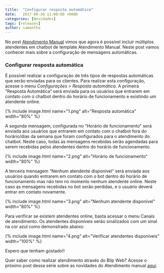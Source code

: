 ```yaml
---
title:  "Configurar resposta automática"
date:   2017-06-30 11:00:00 +0000
categories: [Novidades]
tags: [releases]
author: samantha
---
```


No post [Atendimento Manual](http://blog.blip.ai/2017/06/30/atendimento.html) vimos que agora é possível incluir múltiplos atendentes em chatbot de template Atendimento Manual. Neste post vamos conhecer mais sobre a configuração de mensagens automáticas.

<!--preview-->

### Configurar resposta automática

É possível realizar a configuração de três tipos de respostas automáticas que serão enviadas para os clientes. Para realizar esta configuração, acesse o menu *Configurações > Resposta automática*. A primeira “Resposta Automática” será enviada para os usuários que entrarem em contato com o chatbot dentro do horário de funcionamento e existindo um atendente online.

{% include image.html name="1.png" alt="Resposta automática" width="80%" %}

A segunda mensagem, configurada no “Horário de funcionamento” será enviada aos usuários que entrarem em contato com o chatbot fora do horário/dias da semana que foram configurados para o atendimento do chatbot. Neste caso, todas as mensagens recebidas serão agendadas para serem recebidas pelos atendentes dentro do horário de funcionamento.

{% include image.html name="2.png" alt="Horário de funcionamento" width="80%" %}

A terceira mensagem “Nenhum atendente disponível” será enviada aos usuários quando entrarem em contato com o bot dentro do horário de funcionamento mas não tem no momento nenhum atendente online. Neste caso as mensagens recebidas no bot serão perdidas, e o usuário deverá entrar em contato novamente.

{% include image.html name="3.png" alt="Nenhum atendente disponível" width="80%" %}

Para verificar se existem atendentes online, basta acessar o menu Canais de atendimento. Os atendentes disponíveis serão sinalizados com um sinal na cor azul como demonstrado abaixo:

{% include image.html name="4.png" alt="Verificar atendentes disponíveis" width="100%" %}

Espero que tenham gostado!!

Quer saber como realizar atendimento através do Blip Web? Acesse o próximo post dessa série sobre as novidades do Atendimento manual [aqui](http://blog.blip.ai/2017/06/30/atendimento-blip-web.html).






